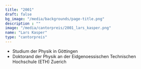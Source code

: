 ```yaml
---
title: "2001"
draft: false
bg_image: "/media/backgrounds/page-title.png"
description : ""
image: "/media/cantorpreis/2001_lars_kasper.png"
name: "Lars Kasper"
type: "cantorpreis"
---
```


- Studium der Physik in Göttingen
- Doktorand der Physik an der Eidgenoessischen Technischen Hochschule (ETH) Zuerich

